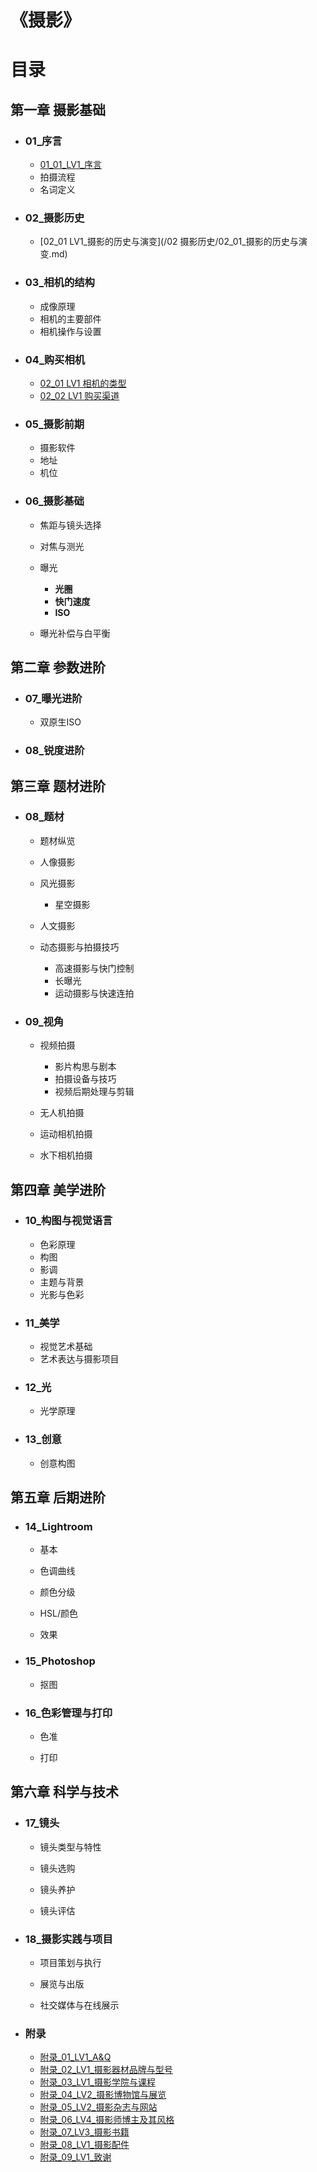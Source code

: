 # 《摄影》

# 目录

## 第一章 摄影基础

* ### 01_序言

  * [01_01_LV1_序言](/01_序言/01_01_序言.md)
  * 拍摄流程
  * 名词定义

* ### 02_摄影历史

  * [02_01 LV1_摄影的历史与演变](/02 摄影历史/02_01_摄影的历史与演变.md)

* ### 03_相机的结构

  * 成像原理
  * 相机的主要部件
  * 相机操作与设置
  
* ### 04_购买相机

  * [02_01 LV1 相机的类型](相机的类型.md)
  * [02_02 LV1 购买渠道](购买渠道.md)

* ### 05_摄影前期

  * 摄影软件
  * 地址
  * 机位


* ### 06_摄影基础

  * 焦距与镜头选择
  
  * 对焦与测光
  
  * 曝光
    * **光圈**
    * **快门速度**
    * **ISO**
    
  * 曝光补偿与白平衡
  
    

## 第二章 参数进阶

* ### 07_曝光进阶

  * 双原生ISO

* ### 08_锐度进阶



## 第三章 题材进阶

* ### 08_题材

  * 题材纵览

  * 人像摄影

  * 风光摄影

    * 星空摄影

  * 人文摄影

  * 动态摄影与拍摄技巧
    * 高速摄影与快门控制
    * 长曝光
    * 运动摄影与快速连拍

* ### 09_视角

  * 视频拍摄
    * 影片构思与剧本
    * 拍摄设备与技巧
    * 视频后期处理与剪辑

  * 无人机拍摄

  * 运动相机拍摄

  * 水下相机拍摄

    

## 第四章 美学进阶

* ### 10_构图与视觉语言

  * 色彩原理
  * 构图
  * 影调
  * 主题与背景
  * 光影与色彩

* ### 11_美学

  * 视觉艺术基础
  * 艺术表达与摄影项目
  
* ### 12_光

  * 光学原理

* ### 13_创意

  * 创意构图

  

## 第五章 后期进阶
* ### 14_Lightroom

    * 基本

    * 色调曲线

    * 颜色分级

    * HSL/颜色

    * 效果

* ### 15_Photoshop

    * 抠图

* ### 16_色彩管理与打印

    * 色准

    * 打印

      

## 第六章 科学与技术

* ### 17_镜头

  * 镜头类型与特性

  * 镜头选购
  
  * 镜头养护
  
  * 镜头评估
  
* ### 18_摄影实践与项目

  * 项目策划与执行

  * 展览与出版

  * 社交媒体与在线展示

    

* ### 附录

  * [附录_01_LV1_A&Q](/附录/附录_01_A&Q.md)
  * [附录_02_LV1_摄影器材品牌与型号](/附录/附录_02_摄影器材品牌与型号.md)
  * [附录_03_LV1_摄影学院与课程](/附录/附录_03_摄影学院与课程.md)
  * [附录_04_LV2_摄影博物馆与展览](/附录/附录_04_摄影博物馆与展览.md)
  * [附录_05_LV2_摄影杂志与网站](/附录/附录_05_摄影杂志与网站.md)
  * [附录_06_LV4_摄影师博主及其风格](/附录/附录_06_摄影师博主及其风格.md)
  * [附录_07_LV3_摄影书籍](/附录/附录_07_摄影书籍.md)
  * [附录_08_LV1_摄影配件](/附录/附录_08_摄影配件.md)
  * [附录_09_LV1_致谢](/附录/附录_09_致谢.md)

